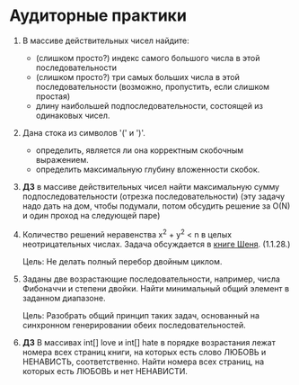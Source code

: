 ﻿
# Аудиторные практики

1. В массиве действительных чисел найдите:

	* (слишком просто?) индекс самого большого числа в этой последовательности
	* (слишком просто?) три самых больших числа в этой последовательности (возможно, пропустить, если слишком простая)
	* длину наибольшей подпоследовательности, состоящей из одинаковых чисел.

2. Дана стока из символов '(' и ')'.
	* определить, является ли она корректным скобочным выражением.
	* определить максимальную глубину вложенности скобок.

3. __ДЗ__ в массиве действительных чисел найти максимальную сумму подпоследовательности (отрезка последовательности)
	(эту задачу надо дать на дом, чтобы подумали, потом обсудить решение за O(N) и один проход на следующей паре)

4. Количество решений неравенства x<sup>2</sup> + y<sup>2</sup> < n в целых неотрицательных числах. 
	Задача обсуждается в [книге Шеня](http://lib.co.ua/teacher/shen/SHEN.txt). (1.1.28.)

	Цель: Не делать полный перебор двойным циклом.

5. Заданы две возрастающие последовательности, например, числа Фибоначчи и степени двойки. 
	Найти минимальный общий элемент в заданном диапазоне.

	Цель: Разобрать общий принцип таких задач, основанный на синхронном генерировании обеих последовательностей.

6. __ДЗ__ В массивах int[] love и int[] hate в порядке возрастания лежат номера всех страниц книги, 
	на которых есть слово ЛЮБОВЬ и НЕНАВИСТЬ, соответственно.
	Найти номера всех страниц, на которых есть ЛЮБОВЬ и нет НЕНАВИСТИ.
